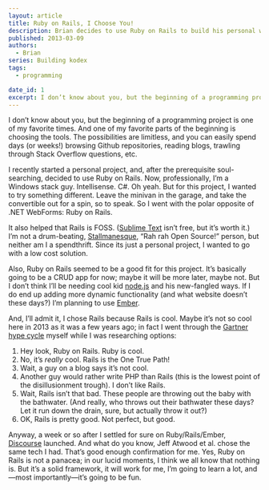 ```yaml
---
layout: article
title: Ruby on Rails, I Choose You!
description: Brian decides to use Ruby on Rails to build his personal website
published: 2013-03-09
authors:
  - Brian
series: Building kodex
tags:
  - programming

date_id: 1
excerpt: I don’t know about you, but the beginning of a programming project is one of my favorite times. And one of my favorite parts of the beginning is choosing the tools.
---
```

I don’t know about you, but the beginning of a programming project is one of my favorite times. And one of my favorite parts of the beginning is choosing the tools. The possibilities are limitless, and you can easily spend days (or weeks!) browsing Github repositories, reading blogs, trawling through Stack Overflow questions, etc.

I recently started a personal project, and, after the prerequisite soul-searching, decided to use Ruby on Rails. Now, professionally, I’m a Windows stack guy. Intellisense. C#. Oh yeah. But for this project, I wanted to try something different. Leave the minivan in the garage, and take the convertible out for a spin, so to speak. So I went with the polar opposite of .NET WebForms: Ruby on Rails.

It also helped that Rails is FOSS. ([Sublime Text](http://www.sublimetext.com/) isn’t free, but it’s worth it.) I’m not a drum-beating, [Stallmanesque](https://en.wikipedia.org/wiki/Richard_Stallman), “Rah rah Open Source!” person, but neither am I a spendthrift. Since its just a personal project, I wanted to go with a low cost solution.

Also, Ruby on Rails seemed to be a good fit for this project. It’s basically going to be a CRUD app for now; maybe it will be more later, maybe not. But I don’t think I’ll be needing cool kid [node.js](http://nodejs.org/) and his new-fangled ways. If I do end up adding more dynamic functionality (and what website doesn’t these days?) I’m planning to use [Ember](http://emberjs.com/).

And, I’ll admit it, I chose Rails because Rails is cool. Maybe it’s not so cool here in 2013 as it was a few years ago; in fact I went through the [Gartner hype cycle](https://en.wikipedia.org/wiki/Hype_cycle) myself while I was researching options:

1. Hey look, Ruby on Rails. Ruby is cool.
2. No, it’s *really* cool. Rails is the One True Path!
3. Wait, a guy on a blog says it’s not cool.
4. Another guy would rather write PHP than Rails (this is the lowest point of the disillusionment trough). I don’t like Rails.
5. Wait, Rails isn’t that bad. These people are throwing out the baby with the bathwater. (And really, who throws out their bathwater these days? Let it run down the drain, sure, but actually throw it out?)
6. OK, Rails is pretty good. Not perfect, but good.

Anyway, a week or so after I settled for sure on Ruby/Rails/Ember, [Discourse](http://www.discourse.org/) launched. And what do you know, Jeff Atwood et al. chose the same tech I had. That’s good enough confirmation for me. Yes, Ruby on Rails is not a panacea; in our lucid moments, I think we all know that nothing is. But it’s a solid framework, it will work for me, I’m going to learn a lot, and—most importantly—it’s going to be fun.